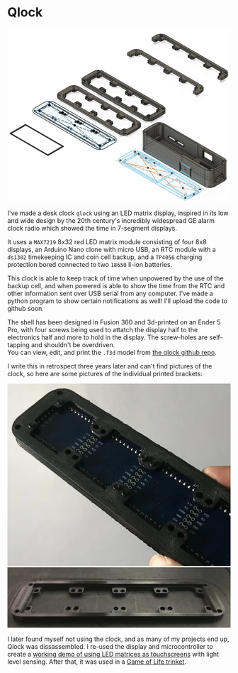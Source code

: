 # Qlock
![expanded view of clock 3d model](assets/qlock-cad.webp)

I've made a desk clock `qlock` using an LED matrix display, inspired in its low and wide design by the 20th century's incredibly widespread GE alarm clock radio which showed the time in 7-segment displays.

It uses a `MAX7219` 8x32 red LED matrix module consisting of four 8x8 displays, an Arduino Nano clone with micro USB, an RTC module with a `ds1302` timekeeping IC and coin cell backup, and a `TP4056` charging protection bored connected to two `18650` li-ion batteries.

This clock is able to keep track of time when unpowered by the use of the backup cell, and when powered is able to show the time from the RTC and other information sent over USB serial from any computer. I've made a python program to show certain notifications as well! I'll upload the code to github soon.

The shell has been designed in Fusion 360 and 3d-printed on an Ender 5 Pro, with four screws being used to attatch the display half to the electronics half and more to hold in the display. The screw-holes are self-tapping and shouldn't be overdriven.  
You can view, edit, and print the `.f3d` model from [the qlock github repo](https://github.com/AashvikTyagi/qlock/).

I write this in retrospect three years later and can't find pictures of the clock, so here are some pictures of the individual printed brackets:

![display module in 3d printed holder](assets/qlock-display.webp)
![3d printed display module holder on printer bed](assets/qlock-print.webp)

I later found myself not using the clock, and as many of my projects end up, Qlock was dissassembled. I re-used the display and microcontroller to create a [working demo of using LED matrices as touchscreens](/#2024-05-14_Makeshift_Touch_Sensitive_LED_Matrices) with light level sensing. After that, it was used in a [Game of Life trinket](#2024-11-02_GOLWay72:_A_Conway's_Game_Of_Life_Trinket).